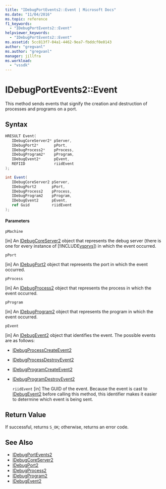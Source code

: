 ```yaml
---
title: "IDebugPortEvents2::Event | Microsoft Docs"
ms.date: "11/04/2016"
ms.topic: reference
f1_keywords:
  - "IDebugPortEvents2::Event"
helpviewer_keywords:
  - "IDebugPortEvents2::Event"
ms.assetid: 5cc813f7-04a1-4462-9ea7-fbddcf0e0143
author: "gregvanl"
ms.author: "gregvanl"
manager: jillfra
ms.workload:
  - "vssdk"
---
```

# IDebugPortEvents2::Event
This method sends events that signify the creation and destruction of processes and programs on a port.

## Syntax

```cpp
HRESULT Event(
   IDebugCoreServer2* pServer,
   IDebugPort2*       pPort,
   IDebugProcess2*    pProcess,
   IDebugProgram2*    pProgram,
   IDebugEvent2*      pEvent,
   REFIID             riidEvent
);
```

```csharp
int Event(
   IDebugCoreServer2 pServer,
   IDebugPort2       pPort,
   IDebugProcess2    pProcess,
   IDebugProgram2    pProgram,
   IDebugEvent2      pEvent,
   ref Guid          riidEvent
);
```

#### Parameters
 `pMachine`

 [in] An [IDebugCoreServer2](../../../extensibility/debugger/reference/idebugcoreserver2.md) object that represents the debug server (there is one for every instance of [!INCLUDE[vsprvs](../../../code-quality/includes/vsprvs_md.md)]) in which the event occurred.

 `pPort`

 [in] An [IDebugPort2](../../../extensibility/debugger/reference/idebugport2.md) object that represents the port in which the event occurred.

 `pProcess`

 [in] An [IDebugProcess2](../../../extensibility/debugger/reference/idebugprocess2.md) object that represents the process in which the event occurred.

 `pProgram`

 [in] An [IDebugProgram2](../../../extensibility/debugger/reference/idebugprogram2.md) object that represents the program in which the event occurred.

 `pEvent`

 [in] An [IDebugEvent2](../../../extensibility/debugger/reference/idebugevent2.md) object that identifies the event. The possible events are as follows:

- [IDebugProcessCreateEvent2](../../../extensibility/debugger/reference/idebugprocesscreateevent2.md)

- [IDebugProcessDestroyEvent2](../../../extensibility/debugger/reference/idebugprocessdestroyevent2.md)

- [IDebugProgramCreateEvent2](../../../extensibility/debugger/reference/idebugprogramcreateevent2.md)

- [IDebugProgramDestroyEvent2](../../../extensibility/debugger/reference/idebugprogramdestroyevent2.md)

  `riidEvent`
  [in] The GUID of the event. Because the event is cast to [IDebugEvent2](../../../extensibility/debugger/reference/idebugevent2.md) before calling this method, this identifier makes it easier to determine which event is being sent.

## Return Value
 If successful, returns `S_OK`; otherwise, returns an error code.

## See Also
- [IDebugPortEvents2](../../../extensibility/debugger/reference/idebugportevents2.md)
- [IDebugCoreServer2](../../../extensibility/debugger/reference/idebugcoreserver2.md)
- [IDebugPort2](../../../extensibility/debugger/reference/idebugport2.md)
- [IDebugProcess2](../../../extensibility/debugger/reference/idebugprocess2.md)
- [IDebugProgram2](../../../extensibility/debugger/reference/idebugprogram2.md)
- [IDebugEvent2](../../../extensibility/debugger/reference/idebugevent2.md)